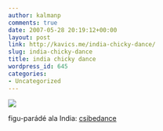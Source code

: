 ```yaml
---
author: kalmanp
comments: true
date: 2007-05-28 20:19:12+00:00
layout: post
link: http://kavics.me/india-chicky-dance/
slug: india-chicky-dance
title: india chicky dance
wordpress_id: 645
categories:
- Uncategorized
---
```



![](http://kavics.freeblog.hu/files/vijay_chicken.JPG)  

figu-parádé ala India: [csibedance](http://www.youtube.com/watch?v=NFW7EXYbWyQ) 

